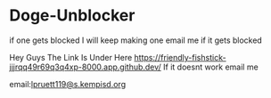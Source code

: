 # Doge-Unblocker
if one gets blocked I will keep making one email me if it gets blocked


Hey Guys The Link Is Under Here
https://friendly-fishstick-jjjrqq49r69q3q4xp-8000.app.github.dev/
If it doesnt work email me

email:lpruett119@s.kempisd.org
